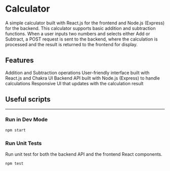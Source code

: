 # Calculator
A simple calculator built with React.js for the frontend and Node.js (Express) for the backend. This calculator supports basic addition and subtraction functions. When a user inputs two numbers and selects either Add or Subtract, a POST request is sent to the backend, where the calculation is processed and the result is returned to the frontend for display.

## Features
Addition and Subtraction operations
User-friendly interface built with React.js and Chakra UI
Backend API built with Node.js (Express) to handle calculations
Responsive UI that updates with the calculation result

## Useful scripts
---
### Run in Dev Mode

```bash
npm start
```
### Run Unit Tests
Run unit test for both the backend API and the frontend React components.
```bash
npm test
```


